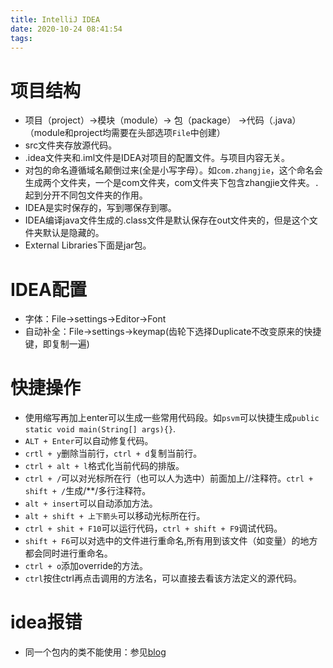 ```yaml
---
title: IntelliJ IDEA
date: 2020-10-24 08:41:54
tags:
---
```


# 项目结构

* 项目（project）->模块（module）-> 包（package） ->代码（.java）（module和project均需要在头部选项`File`中创建）
* src文件夹存放源代码。
* .idea文件夹和.iml文件是IDEA对项目的配置文件。与项目内容无关。
* 对包的命名遵循域名颠倒过来(全是小写字母）。如`com.zhangjie`，这个命名会生成两个文件夹，一个是com文件夹，com文件夹下包含zhangjie文件夹。`.`起到分开不同包文件夹的作用。
* IDEA是实时保存的，写到哪保存到哪。
* IDEA编译java文件生成的.class文件是默认保存在out文件夹的，但是这个文件夹默认是隐藏的。
* External Libraries下面是jar包。

# IDEA配置

* 字体：File->settings->Editor->Font
* 自动补全：File->settings->keymap(齿轮下选择Duplicate不改变原来的快捷键，即复制一遍)
# 快捷操作

* 使用缩写再加上enter可以生成一些常用代码段。如`psvm`可以快捷生成`public static void main(String[] args){}`.
* `ALT + Enter`可以自动修复代码。
* `crtl + y`删除当前行，`ctrl + d`复制当前行。
* `ctrl + alt + l`格式化当前代码的排版。
* `ctrl + /`可以对光标所在行（也可以人为选中）前面加上//注释符。`ctrl + shift + /`生成/**/多行注释符。
* `alt + insert`可以自动添加方法。
* `alt + shift + 上下箭头`可以移动光标所在行。
* `ctrl + shit + F10`可以运行代码，`ctrl + shift + F9`调试代码。
* `shift + F6`可以对选中的文件进行重命名,所有用到该文件（如变量）的地方都会同时进行重命名。
* `ctrl + o`添加override的方法。
* `ctrl`按住ctrl再点击调用的方法名，可以直接去看该方法定义的源代码。

# idea报错

* 同一个包内的类不能使用：参见[blog](https://www.cnblogs.com/wanghongsen/p/12574807.html)